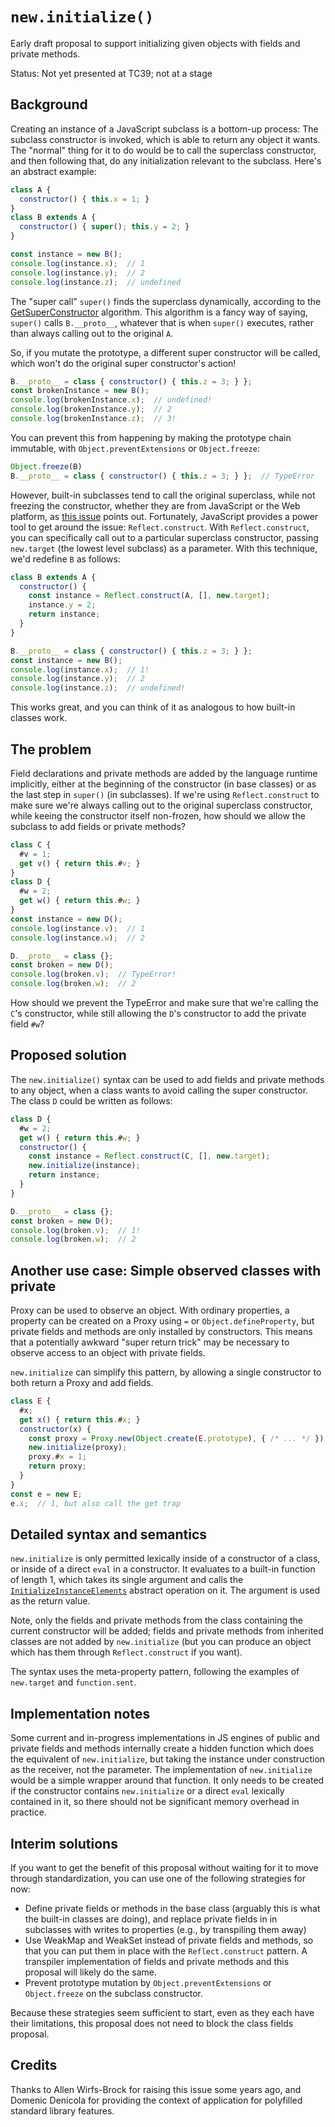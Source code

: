 # `new.initialize()`

Early draft proposal to support initializing given objects with fields and private methods.

Status: Not yet presented at TC39; not at a stage

## Background

Creating an instance of a JavaScript subclass is a bottom-up process: The subclass constructor is invoked, which is able to return any object it wants. The "normal" thing for it to do would be to call the superclass constructor, and then following that, do any initialization relevant to the subclass. Here's an abstract example:

```js
class A {
  constructor() { this.x = 1; }
}
class B extends A {
  constructor() { super(); this.y = 2; }
}

const instance = new B();
console.log(instance.x);  // 1
console.log(instance.y);  // 2
console.log(instance.z);  // undefined

```

The "super call" `super()` finds the superclass dynamically, according to the [GetSuperConstructor](https://tc39.github.io/ecma262/#sec-getsuperconstructor) algorithm. This algorithm is a fancy way of saying, `super()` calls `B.__proto__`, whatever that is when `super()` executes, rather than always calling out to the original `A`.

So, if you mutate the prototype, a different super constructor will be called, which won't do the original super constructor's action!

```js
B.__proto__ = class { constructor() { this.z = 3; } };
const brokenInstance = new B();
console.log(brokenInstance.x);  // undefined!
console.log(brokenInstance.y);  // 2
console.log(brokenInstance.z);  // 3!
```

You can prevent this from happening by making the prototype chain immutable, with `Object.preventExtensions` or `Object.freeze`:

```js
Object.freeze(B)
B.__proto__ = class { constructor() { this.z = 3; } };  // TypeError
```

However, built-in subclasses tend to call the original superclass, while not freezing the constructor, whether they are from JavaScript or the Web platform, as [this issue](https://github.com/tc39/proposal-class-fields/issues/179) points out. Fortunately, JavaScript provides a power tool to get around the issue: `Reflect.construct`. With `Reflect.construct`, you can specifically call out to a particular superclass constructor, passing `new.target` (the lowest level subclass) as a parameter. With this technique, we'd redefine `B` as follows:

```js
class B extends A {
  constructor() {
    const instance = Reflect.construct(A, [], new.target);
    instance.y = 2;
    return instance;
  }
}

B.__proto__ = class { constructor() { this.z = 3; } };
const instance = new B();
console.log(instance.x);  // 1!
console.log(instance.y);  // 2
console.log(instance.z);  // undefined!
```

This works great, and you can think of it as analogous to how built-in classes work.

## The problem

Field declarations and private methods are added by the language runtime implicitly, either at the beginning of the constructor (in base classes) or as the last step in `super()` (in subclasses). If we're using `Reflect.construct` to make sure we're always calling out to the original superclass constructor, while keeing the constructor itself non-frozen, how should we allow the subclass to add fields or private methods?

```js
class C {
  #v = 1;
  get v() { return this.#v; }
}
class D {
  #w = 2;
  get w() { return this.#w; }
}
const instance = new D();
console.log(instance.v);  // 1
console.log(instance.w);  // 2

D.__proto__ = class {};
const broken = new D();
console.log(broken.v);  // TypeError!
console.log(broken.w);  // 2
```

How should we prevent the TypeError and make sure that we're calling the `C`'s constructor, while still allowing the `D`'s constructor to add the private field `#w`?

## Proposed solution

The `new.initialize()` syntax can be used to add fields and private methods to any object, when a class wants to avoid calling the super constructor. The class `D` could be written as follows:

```js
class D {
  #w = 2;
  get w() { return this.#w; }
  constructor() {
    const instance = Reflect.construct(C, [], new.target);
    new.initialize(instance);
    return instance;
  }
}

D.__proto__ = class {};
const broken = new D();
console.log(broken.v);  // 1!
console.log(broken.w);  // 2
```

## Another use case: Simple observed classes with private

Proxy can be used to observe an object. With ordinary properties, a property can be created on a Proxy using `=` or `Object.defineProperty`, but private fields and methods are only installed by constructors.  This means that a potentially awkward "super return trick" may be necessary to observe access to an object with private fields.

`new.initialize` can simplify this pattern, by allowing a single constructor to both return a Proxy and add fields.

```js
class E {
  #x;
  get x() { return this.#x; }
  constructor(x) {
    const proxy = Proxy.new(Object.create(E.prototype), { /* ... */ });
    new.initialize(proxy);
    proxy.#x = 1;
    return proxy;
  }
}
const e = new E;
e.x;  // 1, but also call the get trap
```

## Detailed syntax and semantics

`new.initialize` is only permitted lexically inside of a constructor of a class, or inside of a direct `eval` in a constructor. It evaluates to a built-in function of length 1, which takes its single argument and calls the [`InitializeInstanceElements`](https://tc39.github.io/proposal-private-methods/#initialize-instance-elements) abstract operation on it. The argument is used as the return value.

Note, only the fields and private methods from the class containing the current constructor will be added; fields and private methods from inherited classes are not added by `new.initialize` (but you can produce an object which has them through `Reflect.construct` if you want).

The syntax uses the meta-property pattern, following the examples of `new.target` and `function.sent`.

## Implementation notes

Some current and in-progress implementations in JS engines of public and private fields and methods internally create a hidden function which does the equivalent of `new.initialize`, but taking the instance under construction as the receiver, not the parameter. The implementation of `new.initialize` would be a simple wrapper around that function. It only needs to be created if the constructor contains `new.initialize` or a direct `eval` lexically contained in it, so there should not be significant memory overhead in practice.

## Interim solutions

If you want to get the benefit of this proposal without waiting for it to move through standardization, you can use one of the following strategies for now:
- Define private fields or methods in the base class (arguably this is what the built-in classes are doing), and replace private fields in in subclasses with writes to properties (e.g., by transpiling them away)
- Use WeakMap and WeakSet instead of private fields and methods, so that you can put them in place with the `Reflect.construct` pattern. A transpiler implementation of fields and private methods and this proposal will likely do the same.
- Prevent prototype mutation by `Object.preventExtensions` or `Object.freeze` on the subclass constructor.

Because these strategies seem sufficient to start, even as they each have their limitations, this proposal does not need to block the class fields proposal.

## Credits

Thanks to Allen Wirfs-Brock for raising this issue some years ago, and Domenic Denicola for providing the context of application for polyfilled standard library features.

